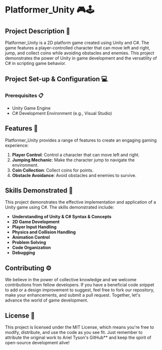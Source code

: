 # Platformer_Unity 🎮🕹️

## Project Description 🎨

Platformer_Unity is a 2D platform game created using Unity and C#. The game features a player-controlled character that can move left and right, jump, and collect coins while avoiding obstacles and enemies. This project demonstrates the power of Unity in game development and the versatility of C# in scripting game behavior.

## Project Set-up & Configuration  💻

### Prerequisites 📋

- Unity Game Engine
- C# Development Environment (e.g., Visual Studio)

## Features 🌟

Platformer_Unity provides a range of features to create an engaging gaming experience:

1) **Player Control**: Control a character that can move left and right.
2) **Jumping Mechanic**: Make the character jump to navigate the environment.
3) **Coin Collection**: Collect coins for points.
4) **Obstacle Avoidance**: Avoid obstacles and enemies to survive.

## Skills Demonstrated 🥋

This project demonstrates the effective implementation and application of a Unity game using C#. The skills demonstrated include:

- **Understanding of Unity & C# Syntax & Concepts**
- **2D Game Development**
- **Player Input Handling**
- **Physics and Collision Handling**
- **Animation Control**
- **Problem Solving**
- **Code Organization**
- **Debugging**

## Contributing ⚙️

We believe in the power of collective knowledge and we welcome contributions from fellow developers. If you have a beneficial code snippet to add or a design improvement to suggest, feel free to fork our repository, make your enhancements, and submit a pull request. Together, let's advance the world of game development.

## License 📜

This project is licensed under the MIT License, which means you're free to modify, distribute, and use the code as you see fit. Just remember to attribute the original work to  Ariel Tyson's GitHub** and keep the spirit of open-source development alive!
